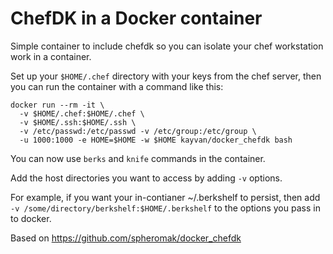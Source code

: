 
# ChefDK in a Docker container

Simple container to include chefdk so you can isolate your chef workstation work in a container.

Set up your `$HOME/.chef` directory with your keys from the chef
server, then you can run the container with a command like this:

    docker run --rm -it \
      -v $HOME/.chef:$HOME/.chef \
      -v $HOME/.ssh:$HOME/.ssh \
      -v /etc/passwd:/etc/passwd -v /etc/group:/etc/group \
      -u 1000:1000 -e HOME=$HOME -w $HOME kayvan/docker_chefdk bash

You can now use `berks` and `knife` commands in the container.

Add the host directories you want to access by adding `-v` options.

For example, if you want your in-contianer ~/.berkshelf to persist,
then add `-v /some/directory/berkshelf:$HOME/.berkshelf` to the options
you pass in to docker.

Based on https://github.com/spheromak/docker_chefdk

